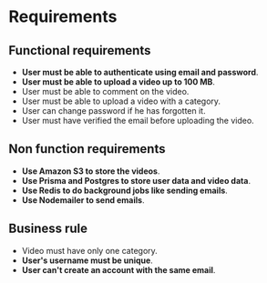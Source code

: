 # Requirements

## Functional requirements

- **User must be able to authenticate using email and password**.
- **User must be able to upload a video up to 100 MB**.
- User must be able to comment on the video.
- User must be able to upload a video with a category.
- User can change password if he has forgotten it.
- User must have verified the email before uploading the video.

## Non function requirements

- **Use Amazon S3 to store the videos**.
- **Use Prisma and Postgres to store user data and video data**.
- **Use Redis to do background jobs like sending emails**.
- **Use Nodemailer to send emails**.

## Business rule

- Video must have only one category.
- **User's username must be unique**.
- **User can't create an account with the same email**.
